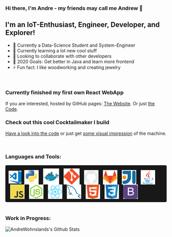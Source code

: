 ### Hi there, I'm Andre - my friends may call me Andrew 👋

## I'm an IoT-Enthusiast, Engineer, Developer, and Explorer!

- 🔭 Currently a Data-Science Student and System-Engineer
- 🌱 Currently learning a lot new cool stuff
- 👯 Looking to collaborate with other developers
- 🥅 2020 Goals: Get better in Java and learn more frontend
- ⚡ Fun fact: I like woodworking and creating jewelry

<br />

### Currently finished my first own React WebApp

If you are interested, hosted by GitHub pages: [The Website](https://andrewohnsland.github.io/). Or just [the Code](https://github.com/AndreWohnsland/andrewohnsland.github.io).

### Check out this cool Cocktailmaker I build

[Have a look into the code](https://github.com/AndreWohnsland/Cocktailmaker_AW) or just get [some visual impression](https://imgur.com/a/Z4tfISx) of the machine.

<br />

### Languages and Tools:

<link rel="stylesheet" href="https://cdn.jsdelivr.net/gh/konpa/devicon@master/devicon.min.css">
<div style="background-color:#181818; border: 10px solid #181818; display: inline-block; border-radius: 4px;">
    <img vertical-align="bottom"width="40px" src="https://raw.githubusercontent.com/github/explore/80688e429a7d4ef2fca1e82350fe8e3517d3494d/topics/visual-studio-code/visual-studio-code.png" />
    <img style="vertical-align: bottom; padding-right: 5px; padding-left: 5px" width="45px" src="https://github.com/AndreWohnsland/AndreWohnsland/blob/master/icons/python-original.svg" />
    <img style="vertical-align: bottom; padding-right: 5px; padding-left: 5px" width="50px" src="https://github.com/AndreWohnsland/AndreWohnsland/blob/master/icons/docker-original.svg" />
    <img style="vertical-align: bottom; padding-right: 5px; padding-left: 5px" width="50px" src="https://github.com/AndreWohnsland/AndreWohnsland/blob/master/icons/git-original.svg" />
    <img style="vertical-align: bottom; padding-right: 5px; padding-left: 5px" width="45px" src="https://github.com/AndreWohnsland/AndreWohnsland/blob/master/icons/github-original.svg" />
    <img style="vertical-align: bottom; padding-right: 5px; padding-left: 5px" width="45px" src="https://github.com/AndreWohnsland/AndreWohnsland/blob/master/icons/gitlab-original.svg" />
    <img style="vertical-align: bottom; padding-right: 5px; padding-left: 5px" width="45px" src="https://github.com/AndreWohnsland/AndreWohnsland/blob/master/icons/intellij-original.svg" />
    <img style="vertical-align: bottom; padding-right: 5px; padding-left: 5px" width="45px" src="https://github.com/AndreWohnsland/AndreWohnsland/blob/master/icons/java-original.svg" />
    <img style="vertical-align: bottom; padding-right: 5px; padding-left: 5px" width="45px" src="https://github.com/AndreWohnsland/AndreWohnsland/blob/master/icons/javascript-original.svg" />
    <img style="vertical-align: bottom; padding-right: 5px; padding-left: 5px" width="45px" src="https://github.com/AndreWohnsland/AndreWohnsland/blob/master/icons/nodejs-original.svg" />
    <img style="vertical-align: bottom; padding-right: 5px; padding-left: 5px" width="45px" src="https://github.com/AndreWohnsland/AndreWohnsland/blob/master/icons/react-original.svg" />
    <img style="vertical-align: bottom; padding-right: 5px; padding-left: 5px" width="45px" src="https://github.com/AndreWohnsland/AndreWohnsland/blob/master/icons/mysql-original.svg" />
    <img style="vertical-align: bottom; padding-right: 5px; padding-left: 5px" width="45px" src="https://github.com/AndreWohnsland/AndreWohnsland/blob/master/icons/html5-original.svg" />
    <img style="vertical-align: bottom; padding-right: 5px; padding-left: 5px" width="45px" src="https://github.com/AndreWohnsland/AndreWohnsland/blob/master/icons/css3-original.svg" />
    <img style="vertical-align: bottom; padding-right: 5px; padding-left: 5px" width="45px" src="https://github.com/AndreWohnsland/AndreWohnsland/blob/master/icons/bootstrap-plain.svg" />
</div>
<br />
<br />

### Work in Progress:

<img align="left" alt="AndreWohnslands's Github Stats" src="https://github-readme-stats.vercel.app/api?username=AndreWohnsland&show_icons=true&hide_border=true&theme=dark" />

